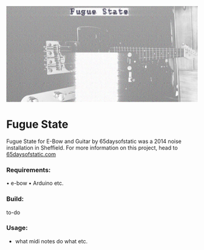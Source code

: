![fugue state](img/fugueHeader.jpg)

# Fugue State

Fugue State for E-Bow and Guitar by 65daysofstatic was a 2014 noise installation in Sheffield. For more information on this project, head to [65daysofstatic.com](http://65daysofstatic.com)

### Requirements:

• e-bow
• Arduino etc.

### Build:

to-do

### Usage:

- what midi notes do what etc.
